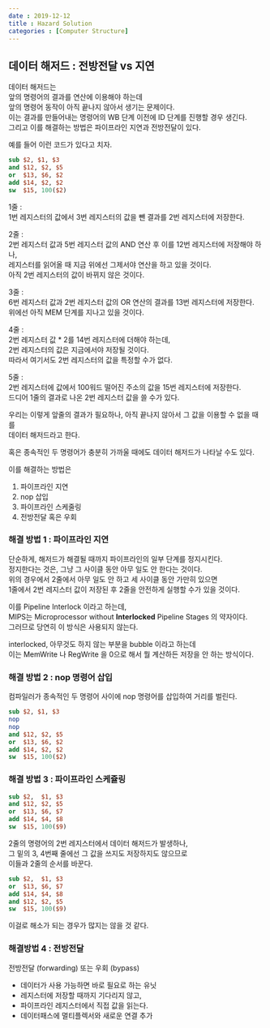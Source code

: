 ```yaml
---
date : 2019-12-12
title : Hazard Solution
categories : [Computer Structure]
---
```


## 데이터 해저드 : 전방전달 vs 지연  

데이터 해저드는  
앞의 명령어의 결과를 연산에 이용해야 하는데  
앞의 명령어 동작이 아직 끝나지 않아서 생기는 문제이다.  
이는 결과를 만들어내는 명령어의 WB 단계 이전에 ID 단계를 진행할 경우 생긴다.  
그리고 이를 해결하는 방법은 파이프라인 지연과 전방전달이 있다.  

예를 들어 이런 코드가 있다고 치자.  

```mips
sub $2, $1, $3  
and $12, $2, $5  
or  $13, $6, $2  
add $14, $2, $2  
sw  $15, 100($2)  
```

1줄 :  
1번 레지스터의 값에서 3번 레지스터의 값을 뺀 결과를 2번 레지스터에 저장한다.  

2줄 :  
2번 레지스터 값과 5번 레지스터 값의 AND 연산 후 이를 12번 레지스터에 저장해야 하나,  
레지스터를 읽어올 때 지금 위에선 그제서야 연산을 하고 있을 것이다.  
아직 2번 레지스터의 값이 바뀌지 않은 것이다.  

3줄 :  
6번 레지스터 값과 2번 레지스터 값의 OR 연산의 결과를 13번 레지스터에 저장한다.  
위에선 아직 MEM 단계를 지나고 있을 것이다.  

4줄 :  
2번 레지스터 값 * 2를 14번 레지스터에 더해야 하는데,  
2번 레지스터의 값은 지금에서야 저장될 것이다.  
따라서 여기서도 2번 레지스터의 값을 특정할 수가 없다.  

5줄 :  
2번 레지스터에 값에서 100워드 떨어진 주소의 값을 15번 레지스터에 저장한다.  
드디어 1줄의 결과로 나온 2번 레지스터 값을 쓸 수가 있다.  

우리는 이렇게 앞줄의 결과가 필요하나, 아직 끝나지 않아서 그 값을 이용할 수 없을 때를  
데이터 해저드라고 한다.  

혹은 종속적인 두 명령어가 충분히 가까울 때에도 데이터 해저드가 나타날 수도 있다.  

이를 해결하는 방법은  
1. 파이프라인 지연  
2. nop 삽입  
3. 파이프라인 스케줄링  
4. 전방전달 혹은 우회  


### 해결 방법 1 : 파이프라인 지연  

단순하게, 해저드가 해결될 때까지 파이프라인의 일부 단계를 정지시킨다.  
정지한다는 것은, 그냥 그 사이클 동안 아무 일도 안 한다는 것이다.  
위의 경우에서 2줄에서 아무 일도 안 하고 세 사이클 동안 가만히 있으면  
1줄에서 2번 레지스터 값이 저장된 후 2줄을 안전하게 실행할 수가 있을 것이다.  

이를 Pipeline Interlock 이라고 하는데,  
MIPS는 Microprocessor without **Interlocked** Pipeline Stages 의 약자이다.  
그러므로 당연히 이 방식은 사용되지 않는다.  

interlocked, 아무것도 하지 않는 부분을 bubble 이라고 하는데  
이는 MemWrite 나 RegWrite 을 0으로 해서 뭘 계산하든 저장을 안 하는 방식이다.  


### 해결 방법 2 : nop 명령어 삽입  

컴파일러가 종속적인 두 명령어 사이에 nop 명령어를 삽입하여 거리를 벌린다.  


```MIPS
sub $2, $1, $3  
nop  
nop  
and $12, $2, $5  
or  $13, $6, $2  
add $14, $2, $2  
sw  $15, 100($2)  
```

### 해결 방법 3 : 파이프라인 스케쥴링  

```mips
sub	$2,  $1, $3
and	$12, $2, $5
or	$13, $6, $7
add	$14, $4, $8
sw	$15, 100($9)
```

2줄의 명령어의 2번 레지스터에서 데이터 해저드가 발생하나,  
그 밑의 3, 4번째 줄에선 그 값을 쓰지도 저장하지도 않으므로  
이들과 2줄의 순서를 바꾼다.  

```mips
sub	$2,  $1, $3
or	$13, $6, $7
add	$14, $4, $8
and	$12, $2, $5
sw	$15, 100($9)
```
이걸로 해소가 되는 경우가 많지는 않을 것 같다.  



### 해결방법 4 : 전방전달 

전방전달 (forwarding) 또는 우회 (bypass)  
- 데이터가 사용 가능하면 바로 필요로 하는 유닛  
- 레지스터에 저장할 때까지 기다리지 않고,  
- 파이프라인 레지스터에서 직접 값을 읽는다.  
- 데이터패스에 멀티플렉서와 새로운 연결 추가  

